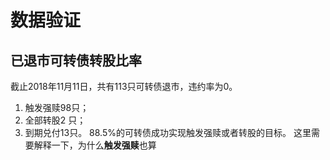 # 数据验证
## 已退市可转债转股比率
截止2018年11月11日，共有113只可转债退市，违约率为0。
1. 触发强赎98只；
2. 全部转股2  只；
3. 到期兑付13只。
88.5%的可转债成功实现触发强赎或者转股的目标。
这里需要解释一下，为什么**触发强赎**也算